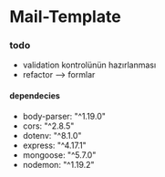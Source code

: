 # Mail-Template

### todo

<ul>
  <li>validation kontrolünün hazırlanması</li>

  
  <li>refactor --> formlar</li>
</ul>

#### dependecies
<ul>
    <li>body-parser: "^1.19.0"</li>
    <li>cors: "^2.8.5"</li>
    <li>dotenv: "^8.1.0"</li>
    <li>express: "^4.17.1"</li>
    <li>mongoose: "^5.7.0"</li>
    <li>nodemon: "^1.19.2"</li>
</ul>
